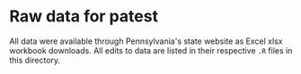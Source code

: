 # Raw data for patest

All data were available through Pennsylvania's state website as Excel xlsx workbook downloads.
All edits to data are listed in their respective `.R` files in this directory.
